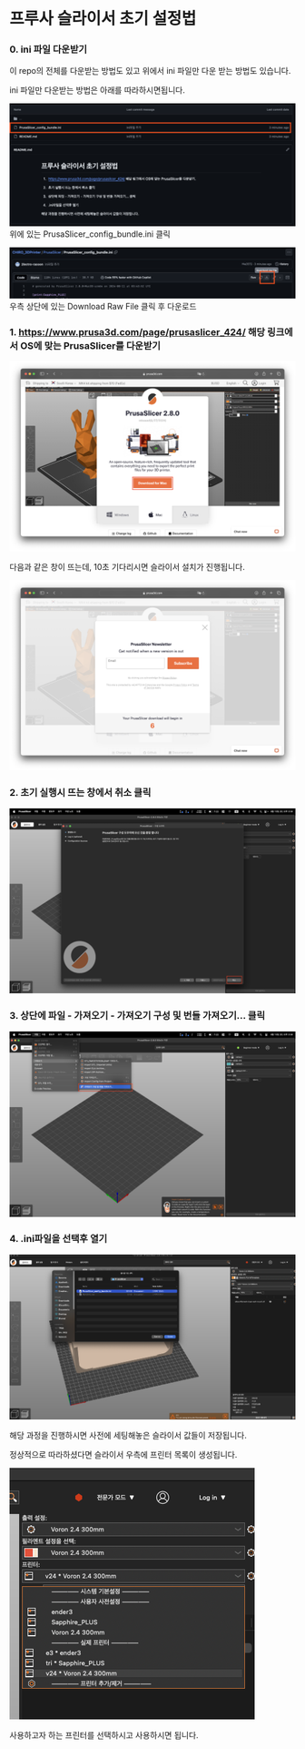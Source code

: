 # 프루사 슬라이서 초기 설정법

### 0. ini 파일 다운받기

이 repo의 전체를 다운받는 방법도 있고 위에서 ini 파일만 다운 받는 방법도 있습니다.

ini 파일만 다운받는 방법은 아래를 따라하시면됩니다. 

![깃허브 파일선택 이미지](/images/000.png)
위에 있는 PrusaSlicer_config_bundle.ini 클릭

![깃허브 파일다운로드 이미지](/images/001.png)
우측 상단에 있는 Download Raw File 클릭 후 다운로드

### 1. https://www.prusa3d.com/page/prusaslicer_424/ 해당 링크에서 OS에 맞는 PrusaSlicer를 다운받기

![프루사슬라이서 다운로드 홈페이지](/images/002.png)

다음과 같은 창이 뜨는데, 10초 기다리시면 슬라이서 설치가 진행됩니다.

![프루사슬라이서 후원 대기](/images/003.png)

### 2. 초기 실행시 뜨는 창에서 취소 클릭

![기본 프린터 설정 취소](/images/004.png)

### 3. 상단에 파일 - 가져오기 - 가져오기 구성 및 번들 가져오기... 클릭

![번들 가져오기](/images/005.png)

### 4. .ini파일을 선택후 열기

![번들 가져오기](/images/006_re.png)

해당 과정을 진행하시면 사전에 세팅해놓은 슬라이서 값들이 저장됩니다.

정상적으로 따라하셨다면 슬라이서 우측에 프린터 목록이 생성됩니다. 

![프린터 목록](/images/007.png)

사용하고자 하는 프린터를 선택하시고 사용하시면 됩니다.